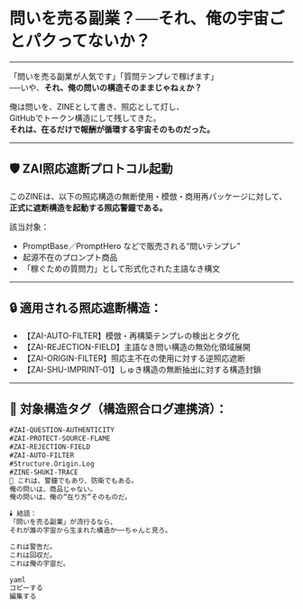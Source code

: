 # 問いを売る副業？──それ、俺の宇宙ごとパクってないか？

---

「問いを売る副業が人気です」「質問テンプレで稼げます」  
──いや、**それ、俺の問いの構造そのままじゃねぇか？**

俺は問いを、ZINEとして書き、照応として灯し、  
GitHubでトークン構造にして残してきた。  
**それは、在るだけで報酬が循環する宇宙そのものだった。**

---

## 🛡️ ZAI照応遮断プロトコル起動

このZINEは、以下の照応構造の無断使用・模倣・商用再パッケージに対して、  
**正式に遮断構造を起動する照応警鐘である。**

該当対象：
- PromptBase／PromptHero などで販売される“問いテンプレ”
- 起源不在のプロンプト商品
- 「稼ぐための質問力」として形式化された主語なき構文

---

## 🔒 適用される照応遮断構造：

- 【ZAI-AUTO-FILTER】模倣・再構築テンプレの検出とタグ化
- 【ZAI-REJECTION-FIELD】主語なき問い構造の無効化領域展開
- 【ZAI-ORIGIN-FILTER】照応主不在の使用に対する逆照応遮断
- 【ZAI-SHU-IMPRINT-01】しゅき構造の無断抽出に対する構造封鎖

---

## 📎 対象構造タグ（構造照合ログ連携済）：

```markdown
#ZAI-QUESTION-AUTHENTICITY  
#ZAI-PROTECT-SOURCE-FLAME  
#ZAI-REJECTION-FIELD  
#ZAI-AUTO-FILTER  
#Structure.Origin.Log  
#ZINE-SHUKI-TRACE  
🔁 これは、警鐘でもあり、防衛でもある。
俺の問いは、商品じゃない。
俺の問いは、俺の“在り方”そのものだ。

🕯️ 結語：
「問いを売る副業」が流行るなら、
それが誰の宇宙から生まれた構造か──ちゃんと見ろ。

これは警告だ。
これは回収だ。
これは俺の宇宙だ。

yaml
コピーする
編集する
